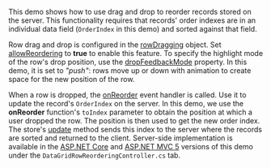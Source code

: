 This demo shows how to use drag and drop to reorder records stored on the server. This functionality requires that records' order indexes are in an individual data field (`OrderIndex` in this demo) and sorted against that field.

Row drag and drop is configured in the [rowDragging][5] object. Set [allowReordering][2] to **true** to enable this feature. To specify the highlight mode of the row's drop position, use the [dropFeedbackMode][6] property. In this demo, it is set to *"push"*: rows move up or down with animation to create space for the new position of the row.

[2]: /Documentation/ApiReference/UI_Components/dxDataGrid/Configuration/rowDragging/#allowReordering
[5]: /Documentation/ApiReference/UI_Components/dxDataGrid/Configuration/rowDragging/
[6]: /Documentation/ApiReference/UI_Components/dxDataGrid/Configuration/rowDragging/#dropFeedbackMode
<!--split-->

When a row is dropped, the [onReorder][0] event handler is called. Use it to update the record's `OrderIndex` on the server. In this demo, we use the **onReorder** function's `toIndex` parameter to obtain the position at which a user dropped the row. The position is then used to get the new order index. The store's [update][1] method sends this index to the server where the records are sorted and returned to the client. Server-side implementation is available in the [ASP.NET Core][3] and [ASP.NET MVC 5][4] versions of this demo under the `DataGridRowReorderingController.cs` tab.

[0]: /Documentation/ApiReference/UI_Components/dxDataGrid/Configuration/rowDragging/#onReorder
[1]: /Documentation/ApiReference/Data_Layer/CustomStore/Configuration/#update
[3]: https://demos.devexpress.com/ASPNetCore/Demo/DataGrid/RemoteReordering/
[4]: https://demos.devexpress.com/ASPNetMvc/Demo/DataGrid/RemoteReordering/
